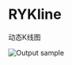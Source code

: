RYKline
=======
动态K线图

![Output sample](https://github.com/ajasmin/camstudio-mousedown-highlight/raw/master/android_vid_test.gif)
